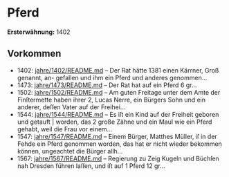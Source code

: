 # Pferd

**Ersterwähnung:** 1402

## Vorkommen
- 1402: [jahre/1402/README.md](../jahre/1402/README.md) – Der Rat hätte 1381 einen Kärrner, Groß genannt, an-
gefallen und ihm ein Pferd und anderes genommen...
- 1473: [jahre/1473/README.md](../jahre/1473/README.md) – Der Rat hat auf ein Pferd 6 gr...
- 1502: [jahre/1502/README.md](../jahre/1502/README.md) – Am guten Freitage unter dem Amte der Finſtermette
haben ihrer 2, Lucas Nerre, ein Bürgers Sohn und ein
anderer, deſſen Vater auf der Freihei...
- 1544: [jahre/1544/README.md](../jahre/1544/README.md) – Es iſt ein Kind auf der Freiheit geboren und getauft |
worden, das 2 große Zähne und ein Maul wie ein Pferd
gehabt, weil die Frau vor einem...
- 1547: [jahre/1547/README.md](../jahre/1547/README.md) – Einem Bürger, Matthes Müller, iſ in der Fehde
ein Pferd genommen worden, das hat er nicht wieder
bekommen können, ungeachtet die Bürger allh...
- 1567: [jahre/1567/README.md](../jahre/1567/README.md) – Regierung zu Zeig Kugeln und Büchſen nah Dresden
führen laſſen, und iſt auf 1 Pferd 12 gr...
